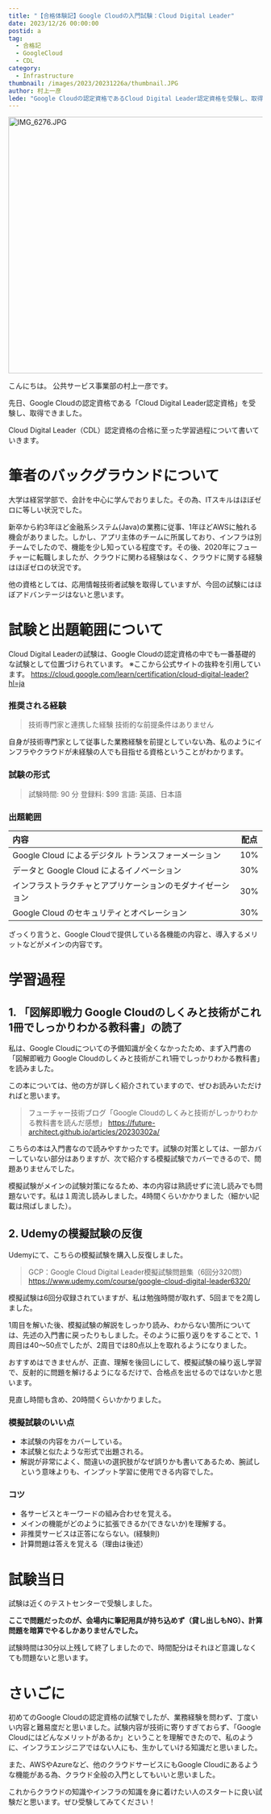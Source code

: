 ```yaml
---
title: "【合格体験記】Google Cloudの入門試験：Cloud Digital Leader"
date: 2023/12/26 00:00:00
postid: a
tag:
  - 合格記
  - GoogleCloud
  - CDL
category:
  - Infrastructure
thumbnail: /images/2023/20231226a/thumbnail.JPG
author: 村上一彦
lede: "Google Cloudの認定資格であるCloud Digital Leader認定資格を受験し、取得することができました。Cloud Digital Leader認定資格の合格に至った学習過程について書いていこうと思います。"
---
```

<img src="/images/2023/20231226a/IMG_6276.JPG" alt="IMG_6276.JPG" width="509" height="509" loading="lazy">

こんにちは。
公共サービス事業部の村上一彦です。

先日、Google Cloudの認定資格である「Cloud Digital Leader認定資格」を受験し、取得できました。

Cloud Digital Leader（CDL）認定資格の合格に至った学習過程について書いていきます。

# 筆者のバックグラウンドについて

大学は経営学部で、会計を中心に学んでおりました。その為、ITスキルはほぼゼロに等しい状況でした。

新卒から約3年ほど金融系システム(Java)の業務に従事、1年ほどAWSに触れる機会がありました。しかし、アプリ主体のチームに所属しており、インフラは別チームでしたので、機能を少し知っている程度です。その後、2020年にフューチャーに転職しましたが、クラウドに関わる経験はなく、クラウドに関する経験はほぼゼロの状況です。

他の資格としては、応用情報技術者試験を取得していますが、今回の試験にはほぼアドバンテージはないと思います。

# 試験と出題範囲について

Cloud Digital Leaderの試験は、Google Cloudの認定資格の中でも一番基礎的な試験として位置づけられています。
※ここから公式サイトの抜粋を引用しています。
https://cloud.google.com/learn/certification/cloud-digital-leader?hl=ja

### 推奨される経験

> 技術専門家と連携した経験
技術的な前提条件はありません

自身が技術専門家として従事した業務経験を前提としていない為、私のようにインフラやクラウドが未経験の人でも目指せる資格ということがわかります。

### 試験の形式

>試験時間: 90 分
登録料: $99
言語: 英語、日本語

### 出題範囲

| 内容 | 配点 |
|:-|:-:|
| Google Cloud によるデジタル トランスフォーメーション | 10% |
| データと Google Cloud によるイノベーション | 30% |
| インフラストラクチャとアプリケーションのモダナイゼーション | 30% |
| Google Cloud のセキュリティとオペレーション | 30% |

ざっくり言うと、Google Cloudで提供している各機能の内容と、導入するメリットなどがメインの内容です。

# 学習過程

## 1\. 「図解即戦力 Google Cloudのしくみと技術がこれ1冊でしっかりわかる教科書」の読了

私は、Google Cloudについての予備知識が全くなかったため、まず入門書の「図解即戦力 Google Cloudのしくみと技術がこれ1冊でしっかりわかる教科書」を読みました。

この本については、他の方が詳しく紹介されていますので、ぜひお読みいただければと思います。

>フューチャー技術ブログ「Google Cloudのしくみと技術がしっかりわかる教科書を読んだ感想」
https://future-architect.github.io/articles/20230302a/

こちらの本は入門書なので読みやすかったです。試験の対策としては、一部カバーしていない部分はありますが、次で紹介する模擬試験でカバーできるので、問題ありませんでした。

模擬試験がメインの試験対策になるため、本の内容は熟読せずに流し読みでも問題ないです。私は１周流し読みしました。4時間くらいかかりました（細かい記載は飛ばしました）。

## 2\. Udemyの模擬試験の反復

Udemyにて、こちらの模擬試験を購入し反復しました。

>GCP：Google Cloud Digital Leader模擬試験問題集（6回分320問）
https://www.udemy.com/course/google-cloud-digital-leader6320/

模擬試験は6回分収録されていますが、私は勉強時間が取れず、5回までを2周しました。

1周目を解いた後、模擬試験の解説をしっかり読み、わからない箇所については、先述の入門書に戻ったりもしました。そのように振り返りをすることで、1周目は40～50点でしたが、2周目では80点以上を取れるようになりました。

おすすめはできませんが、正直、理解を後回しにして、模擬試験の繰り返し学習で、反射的に問題を解けるようになるだけで、合格点を出せるのではないかと思います。

見直し時間も含め、20時間くらいかかりました。

### 模擬試験のいい点

- 本試験の内容をカバーしている。
- 本試験と似たような形式で出題される。
- 解説が非常によく、間違いの選択肢がなぜ誤りかも書いてあるため、腕試しという意味よりも、インプット学習に使用できる内容でした。

### コツ

- 各サービスとキーワードの組み合わせを覚える。
- メインの機能がどのように拡張できるか(できないか)を理解する。
- 非推奨サービスは正答にならない。(経験則)
- 計算問題は答えを覚える（理由は後述）

# 試験当日

試験は近くのテストセンターで受験しました。

**ここで問題だったのが、会場内に筆記用具が持ち込めず（貸し出しもNG）、計算問題を暗算でやるしかありませんでした。**

試験時間は30分以上残して終了しましたので、時間配分はそれほど意識しなくても問題ないと思います。

# さいごに

初めてのGoogle Cloudの認定資格の試験でしたが、業務経験を問わず、丁度いい内容と難易度だと思いました。試験内容が技術に寄りすぎておらず、「Google Cloudにはどんなメリットがあるか」ということを理解できたので、私のように、インフラエンジニアではない人にも、生かしていける知識だと思いました。

また、AWSやAzureなど、他のクラウドサービスにもGoogle Cloudにあるような機能がある為、クラウド全般の入門としてもいいと思いました。

これからクラウドの知識やインフラの知識を身に着けたい人のスタートに良い試験だと思います。ぜひ受験してみてください！

